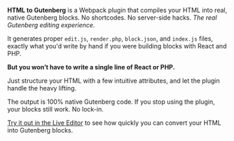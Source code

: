 **HTML to Gutenberg** is a Webpack plugin that compiles your HTML into real, native Gutenberg blocks. No shortcodes. No server-side hacks. _The real Gutenberg editing experience._

It generates proper `edit.js`, `render.php`, `block.json`, and `index.js` files, exactly what you'd write by hand if you were building blocks with React and PHP.

**But you won’t have to write a single line of React or PHP.**

Just structure your HTML with a few intuitive attributes, and let the plugin handle the heavy lifting.

The output is 100% native Gutenberg code. If you stop using the plugin, your blocks still work. No lock-in.

[Try it out in the Live Editor](https://html-to-gutenberg.com/live-editor) to see how quickly you can convert your HTML into Gutenberg blocks.
